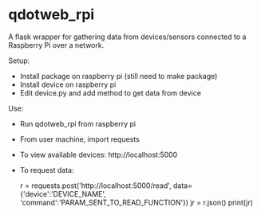 # qdotweb_rpi

A flask wrapper for gathering data from devices/sensors connected to a Raspberry Pi over a network.

Setup:

- Install package on raspberry pi (still need to make package)
- Install device on raspberry pi
- Edit device.py and add method to get data from device

Use:

- Run qdotweb_rpi from raspberry pi
- From user machine, import requests
- To view available devices: http://localhost:5000
- To request data:

    r = requests.post('http://localhost:5000/read', data={'device':'DEVICE_NAME', 'command':'PARAM_SENT_TO_READ_FUNCTION'})
    jr = r.json()
    print(jr)

